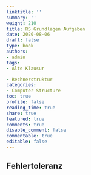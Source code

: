 ```yaml
---
linktitle: ''
summary: ''
weight: 210
title: RS Grundlagen Aufgaben
date: 2020-08-06
draft: false
type: book
authors:
- admin
tags:
- Alte Klausur

- Rechnerstruktur
categories:
- Computer Structure
toc: true
profile: false
reading_time: true
share: true
featured: true
comments: true
disable_comment: false
commentable: true
editable: false
---
```


## Fehlertoleranz